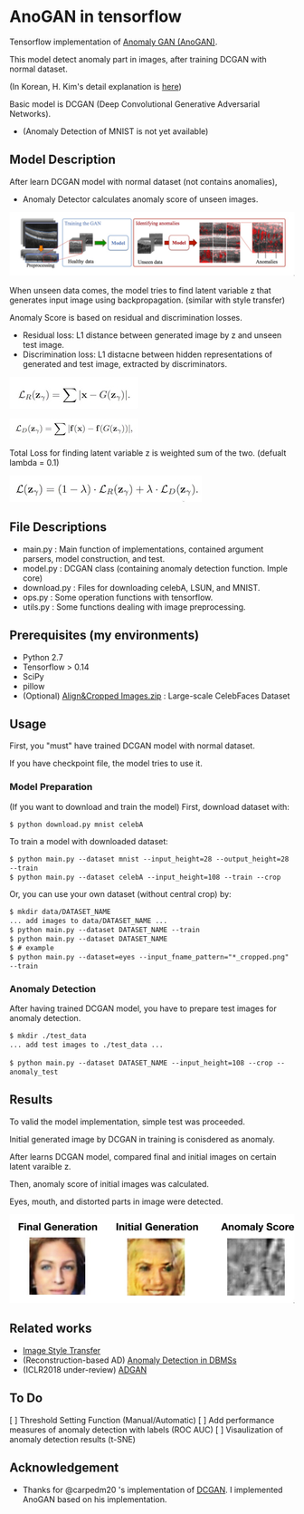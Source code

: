 # AnoGAN in tensorflow

Tensorflow implementation of [Anomaly GAN (AnoGAN)](https://arxiv.org/abs/1703.05921).

This model detect anomaly part in images, after training DCGAN with normal dataset.

(In Korean, H. Kim's detail explanation is [here](https://www.slideshare.net/ssuser06e0c5/anomaly-detection-with-gans))

Basic model is DCGAN (Deep Convolutional Generative Adversarial Networks).

* (Anomaly Detection of MNIST is not yet available)

## Model Description
After learn DCGAN model with normal dataset (not contains anomalies), 

* Anomaly Detector calculates anomaly score of unseen images.


![Model Structure](./assets/model_structure.jpeg)


When unseen data comes, the model tries to find latent variable z that generates input image using backpropagation. (similar with style transfer)

Anomaly Score is based on residual and discrimination losses.
- Residual loss: L1 distance between generated image by z and unseen test image.
- Discrimination loss: L1 distacne between hidden representations of generated and test image, extracted by discriminators.

![Res_Loss](./assets/res_loss.jpeg)


![Discrimination Loss](./assets/dis_loss.jpeg)

Total Loss for finding latent variable z is weighted sum of the two. (defualt lambda = 0.1)


![Total Loss](./assets/t_loss.jpeg)

## File Descriptions
- main.py : Main function of implementations, contained argument parsers, model construction, and test.
- model.py : DCGAN class (containing anomaly detection function. Imple core)
- download.py : Files for downloading celebA, LSUN, and MNIST. 
- ops.py : Some operation functions with tensorflow.
- utils.py : Some functions dealing with image preprocessing.


## Prerequisites (my environments)

- Python 2.7
- Tensorflow > 0.14
- SciPy
- pillow
- (Optional) [Align&Cropped Images.zip](http://mmlab.ie.cuhk.edu.hk/projects/CelebA.html) : Large-scale CelebFaces Dataset


## Usage

First, you "must" have trained DCGAN model with normal dataset.

If you have checkpoint file, the model tries to use it.

### Model Preparation 
(If you want to download and train the model)
First, download dataset with:

    $ python download.py mnist celebA

To train a model with downloaded dataset:

    $ python main.py --dataset mnist --input_height=28 --output_height=28 --train
    $ python main.py --dataset celebA --input_height=108 --train --crop

Or, you can use your own dataset (without central crop) by:

    $ mkdir data/DATASET_NAME
    ... add images to data/DATASET_NAME ...
    $ python main.py --dataset DATASET_NAME --train
    $ python main.py --dataset DATASET_NAME
    $ # example
    $ python main.py --dataset=eyes --input_fname_pattern="*_cropped.png" --train

### Anomaly Detection
After having trained DCGAN model, you have to prepare test images for anomaly detection.

    $ mkdir ./test_data
    ... add test images to ./test_data ...
    
    $ python main.py --dataset DATASET_NAME --input_height=108 --crop --anomaly_test

## Results
To valid the model implementation, simple test was proceeded.

Initial generated image by DCGAN in training is conisdered as anomaly.

After learns DCGAN model, compared final and initial images on certain latent varaible z.

Then, anomaly score of initial images was calculated.

Eyes, mouth, and distorted parts in image were detected.

![result](./assets/result_example.jpeg)

## Related works
- [Image Style Transfer](https://pdfs.semanticscholar.org/7568/d13a82f7afa4be79f09c295940e48ec6db89.pdf)
- (Reconstruction-based AD) [Anomaly Detection in DBMSs](https://arxiv.org/abs/1708.02635)
- (ICLR2018 under-review) [ADGAN](https://openreview.net/forum?id=S1EfylZ0Z)

## To Do
[ ] Threshold Setting Function (Manual/Automatic)
[ ] Add performance measures of anomaly detection with labels (ROC AUC)
[ ] Visaulization of anomaly detection results (t-SNE)

## Acknowledgement
- Thanks for @carpedm20 's implementation of [DCGAN](https://github.com/carpedm20/DCGAN-tensorflow). I implemented AnoGAN based on his implementation.

